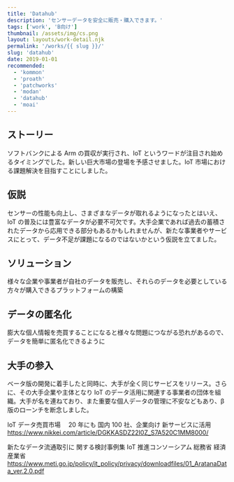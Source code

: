```yaml
---
title: 'Datahub'
description: 'センサーデータを安全に販売・購入できます。'
tags: ['work', 'B向け']
thumbnail: /assets/img/cs.png
layout: layouts/work-detail.njk
permalink: '/works/{{ slug }}/'
slug: 'datahub'
date: 2019-01-01
recommended:
  - 'kommon'
  - 'proath'
  - 'patchworks'
  - 'modan'
  - 'datahub'
  - 'moai'
---
```


## ストーリー

ソフトバンクによる Arm の買収が実行され、IoT というワードが注目され始めるタイミングでした。新しい巨大市場の登場を予感させました。IoT 市場における課題解決を目指すことにしました。

## 仮説

センサーの性能も向上し、さまざまなデータが取れるようになったとはいえ、IoT の普及には豊富なデータが必要不可欠です。大手企業であれば過去の蓄積されたデータから応用できる部分もあるかもしれませんが、新たな事業者やサービスにとって、データ不足が課題になるのではないかという仮説を立てました。

## ソリューション

様々な企業や事業者が自社のデータを販売し、それらのデータを必要としている方々が購入できるプラットフォームの構築

## データの匿名化

膨大な個人情報を売買することになると様々な問題につながる恐れがあるので、データを簡単に匿名化できるように

## 大手の参入

ベータ版の開発に着手したと同時に、大手が全く同じサービスをリリース。さらに、その大手企業や主体となり IoT のデータ活用に関連する事業者の団体を組織。大手が名を連ねており、また重要な個人データの管理に不安などもあり、β 版のローンチを断念しました。

IoT データ売買市場　 20 年にも
国内 100 社、企業向け 新サービスに活用
https://www.nikkei.com/article/DGKKASDZ22I0Z_S7A520C1MM8000/

新たなデータ流通取引に
関する検討事例集
IoT 推進コンソーシアム
総務省
経済産業省
https://www.meti.go.jp/policy/it_policy/privacy/downloadfiles/01_AratanaData_ver.2.0.pdf

